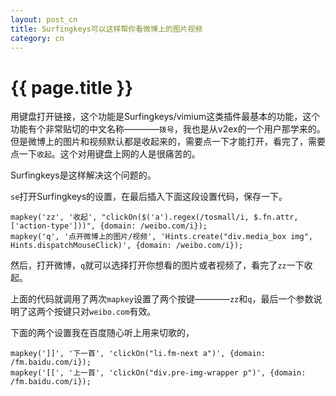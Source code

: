 ```yaml
---
layout: post_cn
title: Surfingkeys可以这样帮你看微博上的图片视频
category: cn
---
```


{{ page.title }}
================

用键盘打开链接，这个功能是Surfingkeys/vimium这类插件最基本的功能，这个功能有个非常贴切的中文名称————`拨号`，我也是从v2ex的一个用户那学来的。但是微博上的图片和视频默认都是收起来的，需要点一下才能打开，看完了，需要点一下`收起`。这个对用键盘上网的人是很痛苦的。

Surfingkeys是这样解决这个问题的。

`se`打开Surfingkeys的设置，在最后插入下面这段设置代码，保存一下。

    mapkey('zz', '收起', "clickOn($('a').regex(/tosmall/i, $.fn.attr, ['action-type']))", {domain: /weibo.com/i});
    mapkey('q', '点开微博上的图片/视频', 'Hints.create("div.media_box img", Hints.dispatchMouseClick)', {domain: /weibo.com/i});

然后，打开微博，`q`就可以选择打开你想看的图片或者视频了，看完了`zz`一下收起。

上面的代码就调用了两次`mapkey`设置了两个按键————`zz`和`q`，最后一个参数说明了这两个按键只对`weibo.com`有效。


下面的两个设置我在百度随心听上用来切歌的，

    mapkey(']]', '下一首', 'clickOn("li.fm-next a")', {domain: /fm.baidu.com/i});
    mapkey('[[', '上一首', 'clickOn("div.pre-img-wrapper p")', {domain: /fm.baidu.com/i});
